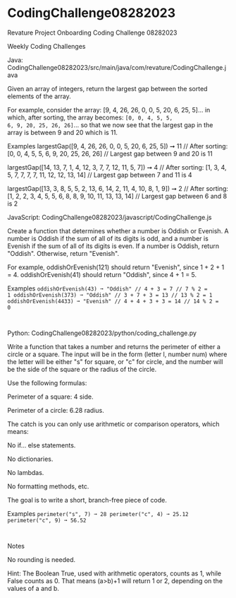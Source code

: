 # CodingChallenge08282023
Revature Project Onboarding Coding Challenge 08282023

Weekly Coding Challenges

Java:
CodingChallenge08282023/src/main/java/com/revature/CodingChallenge.java

Given an array of integers, return the largest gap between the sorted elements of the array.

For example, consider the array:
[9, 4, 26, 26, 0, 0, 5, 20, 6, 25, 5]... in which, after sorting, the array becomes:
<code>[0, 0, 4, 5, 5, 6, 9, 20, 25, 26, 26]</code>... so that we now see that the largest gap in the array is between 9 and 20 which is 11.

Examples
largestGap([9, 4, 26, 26, 0, 0, 5, 20, 6, 25, 5]) ➞ 11
// After sorting: [0, 0, 4, 5, 5, 6, 9, 20, 25, 26, 26]
// Largest gap between 9 and 20 is 11

largestGap([14, 13, 7, 1, 4, 12, 3, 7, 7, 12, 11, 5, 7]) ➞ 4
// After sorting: [1, 3, 4, 5, 7, 7, 7, 7, 11, 12, 12, 13, 14]
// Largest gap between 7 and 11 is 4

largestGap([13, 3, 8, 5, 5, 2, 13, 6, 14, 2, 11, 4, 10, 8, 1, 9]) ➞ 2
// After sorting: [1, 2, 2, 3, 4, 5, 5, 6, 8, 8, 9, 10, 11, 13, 13, 14]
// Largest gap between 6 and 8 is 2

JavaScript:
CodingChallenge08282023/javascript/CodingChallenge.js

Create a function that determines whether a number is Oddish or Evenish. A number is Oddish if the sum of all of its digits is odd, and a number is Evenish if the sum of all of its digits is even. If a number is Oddish, return "Oddish". Otherwise, return "Evenish".

For example, oddishOrEvenish(121) should return "Evenish", since 1 + 2 + 1 = 4. oddishOrEvenish(41) should return "Oddish", since 4 + 1 = 5.

Examples
<code>oddishOrEvenish(43) ➞ "Oddish"
// 4 + 3 = 7
// 7 % 2 = 1
oddishOrEvenish(373) ➞ "Oddish"
// 3 + 7 + 3 = 13
// 13 % 2 = 1
oddishOrEvenish(4433) ➞ "Evenish"
// 4 + 4 + 3 + 3 = 14
// 14 % 2 = 0

</code>Python:
CodingChallenge08282023/python/coding_challenge.py

Write a function that takes a number and returns the perimeter of either a circle or a square. The input will be in the form (letter l, number num) where the letter will be either "s" for square, or "c" for circle, and the number will be the side of the square or the radius of the circle.

Use the following formulas:

	
Perimeter of a square: 4 side.
	
Perimeter of a circle: 6.28 radius.


The catch is you can only use arithmetic or comparison operators, which means:


	
No if... else statements.
	
No dictionaries.
	
No lambdas.
	
No formatting methods, etc.


The goal is to write a short, branch-free piece of code.

Examples
<code>perimeter("s", 7) ➞ 28
perimeter("c", 4) ➞ 25.12
perimeter("c", 9) ➞ 56.52

</code>Notes


	
No rounding is needed.
	
Hint: The Boolean True, used with arithmetic operators, counts as 1, while False counts as 0. That means (a>b)+1 will return 1 or 2, depending on the values of a and b.


